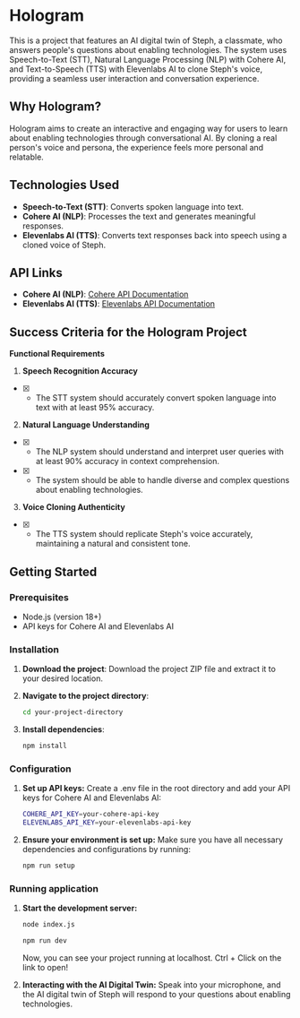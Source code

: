 # Hologram

This is a project that features an AI digital twin of Steph, a classmate, who answers people's questions about enabling technologies. The system uses Speech-to-Text (STT), Natural Language Processing (NLP) with Cohere AI, and Text-to-Speech (TTS) with Elevenlabs AI to clone Steph's voice, providing a seamless user interaction and conversation experience.

## Why Hologram?

Hologram aims to create an interactive and engaging way for users to learn about enabling technologies through conversational AI. By cloning a real person's voice and persona, the experience feels more personal and relatable.

## Technologies Used

- **Speech-to-Text (STT)**: Converts spoken language into text.
- **Cohere AI (NLP)**: Processes the text and generates meaningful responses.
- **Elevenlabs AI (TTS)**: Converts text responses back into speech using a cloned voice of Steph.

## API Links

- **Cohere AI (NLP)**: [Cohere API Documentation](https://docs.cohere.ai/)
- **Elevenlabs AI (TTS)**: [Elevenlabs API Documentation](https://api.elevenlabs.io/docs)

## Success Criteria for the Hologram Project

**Functional Requirements**

1. **Speech Recognition Accuracy**
- [x]    - The STT system should accurately convert spoken language into text with at least 95% accuracy.

 2. **Natural Language Understanding**
- [x]    - The NLP system should understand and interpret user queries with at least 90% accuracy in context comprehension.
- [x]    - The system should be able to handle diverse and complex questions about enabling technologies.

3. **Voice Cloning Authenticity**
- [x]    - The TTS system should replicate Steph's voice accurately, maintaining a natural and consistent tone.



## Getting Started

### Prerequisites

- Node.js (version 18+)
- API keys for Cohere AI and Elevenlabs AI

### Installation

1. **Download the project**: Download the project ZIP file and extract it to your desired location.

2. **Navigate to the project directory**:
   ```bash
   cd your-project-directory
   ```
3. **Install dependencies**:
   ```bash
   npm install

### Configuration

1. **Set up API keys:**
    Create a .env file in the root directory and add your API keys for Cohere AI and Elevenlabs AI:

    ```bash
    COHERE_API_KEY=your-cohere-api-key
    ELEVENLABS_API_KEY=your-elevenlabs-api-key
    ```
2. **Ensure your environment is set up:**
    Make sure you have all necessary dependencies and configurations by running:

    ```bash
    npm run setup
    ```

### Running application
1. **Start the development server:**

    ```bash
    node index.js
    ```

    ```bash
    npm run dev
    ```
    Now, you can see your project running at localhost. Ctrl + Click on the link to open!

2. **Interacting with the AI Digital Twin:**
    Speak into your microphone, and the AI digital twin of Steph will respond to your questions about enabling technologies.
